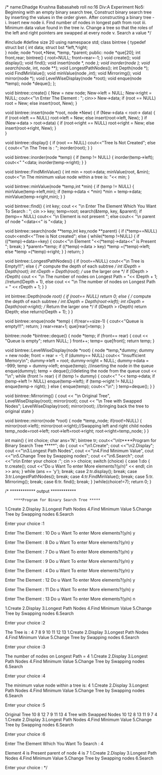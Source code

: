 /* name:Dhadge Krushna Babasaheb
roll no:16 
Div:A
Experiment No5:
Beginning with an empty binary search tree, Construct binary search tree by inserting the values in the order given. After constructing a binary tree -
i.	Insert new node
ii.	Find number of nodes in longest path from root
iii.	Minimum data value found in the tree
iv.	Change a tree so that the roles of the left and right pointers are swapped at every node
v.	Search a value */

#include<iostream>
#define size 20
using namespace std;
class bintree
{
	typedef struct bst
	{
		int data;
		struct bst *left,*right;	
	} node;
	node *root,*New, *temp, *parent;
	public:
		node *que[20];
		int front,rear;
		bintree()
		{
			root=NULL;
			front=rear=-1;
		}
		void create();
		void display();
		void find();
		void insert(node *, node *);
		void inorder(node *);
		void search(node**, int, node **);
		void LongestPathNodes();
		int Depth(node *);
		void FindMinValue();
		void minValue(node *,int*);
		void Mirrorimg();
		void mirror(node *);
		void LevelWiseDisplay(node *root);
		void enque(node *temp);
		node *deque();
};

void bintree::create()
{
New = new node;
New->left = NULL;
New->right = NULL;
cout<<"\n Enter The Element : ";
cin>> New->data;
if (root == NULL)
      root = New;
else
		insert(root, New);
}


void bintree::insert(node *root, node *New)
{
	if (New->data < root-> data)
	{
		if (root->left == NULL)
			root->left = New;
		else
			insert(root->left, New);
	}
	if (New->data > root->data)
	{
		if (root->right == NULL)
			root->right = New;
		else
			insert(root->right, New);
    }     
}

void bintree::display()
{
	if (root == NULL)
		cout<<"Tree Is Not Created";
    else
    {
    	cout<<"\n The Tree is : ";
		inorder(root);
	}
}

void bintree::inorder(node *temp)
{
	if (temp != NULL)
	{
		inorder(temp->left);
		cout<<" "<<temp->data;
		inorder(temp->right);
	}
}

void bintree::FindMinValue()
{
	int min = root->data;
	minValue(root, &min);
	cout<<"\n The minimum value node within a tree is: "<< min;
}

void bintree::minValue(node *temp,int *min)
{
	if (temp != NULL)
	{
	minValue(temp->left,min);
	if (temp->data < *min)
	*min = temp->data;
	minValue(temp->right,min);
	}
}

void bintree::find()
{
int key;
cout << "\n Enter The Element Which You Want To Search : ";
cin >> key;
temp=root;
search(&temp, key, &parent);
if (temp== NULL)
cout<< "\n Element is not present ";
else
cout<< "\n parent of node "<<temp->data<<" is "<<parent->data;
}

void bintree::search(node **temp,int key,node **parent)
{
	if (*temp==NULL)
		cout<<endl<<"Tree is Not created";
		else
		{
			while(*temp !=NULL)
			{
				if ((*temp)->data==key)
				{
					cout<<"\n Element "<<(*temp)->data<<" is Present ";
					break;
				}
				*parent=*temp;
			    if ((*temp)->data > key)
                    *temp =(*temp)->left;
                    else
                    *temp =(*temp)->right;
			}
		}
		return;
}

void bintree::LongestPathNodes()
{
if (root==NULL)
   cout<<"\n Tree is Empty!!!"; 
else
{ /* compute the depth of each subtree */
int lDepth = Depth(root);
int rDepth = Depth(root);
/* use the larger one */
if (lDepth > rDepth)
cout << "\n The number of nodes on Longest Path = "<< lDepth + 1;
//retum(IDepth + 1),
else
cout << "\n The number of nodes on Longest Path = " << rDepth + 1;
}
}

int bintree::Depth(node *root)
{
if (root== NULL)
return 0;
else
{
/* compute the depth of each subtree */
int lDepth = Depth(root->left);
int rDepth = Depth(root->right);
/* Return the larger one */
if (lDepth > rDepth)
return lDepth;
else
return(rDepth + 1);
}
}

void bintree::enque(node *temp)
{
	if(rear==size-1)
	{
		cout<<"Queue is empty!!!";
		return;
	}
	rear=rear+1;
	que[rear]=temp;
}

bintree::node *bintree::deque()
{
node *temp;
if (front== rear)
{
cout << "Queue is empty";
return NULL;
}
front++;
temp= que[front];
return temp;
}


void bintree::LevelWiseDisplay(node *root)
{
node *temp,*dummy;
dummy = new node;
front = rear = -1;
if (dummy== NULL)
cout<< "Insufficient Memory\n";
dummy->left = root;
dummy->right = NULL;
dummy->data = -999;
temp = dummy->left;
enque(temp); //inserting the node in the queue
enque(dummy);
temp = deque();//deleting the node from the queue
cout << "\n";
while (front != rear)
{
if (temp != dummy)
{
cout<<" "<< temp->data;
if (temp->left != NULL)
enque(temp->left);
if (temp->right != NULL)
enque(temp-> right);
}
else
{
	enque(temp);
	cout<<"\n";
}
temp=deque();
}
}

void bintree::Mirrorimg()
{
cout << "\n Original Tree",
LevelWiseDisplay(root);
mirror(root);
cout << "\n Tree with Swapped Nodes";
LevelWiseDisplay(root);
mirror(root); //bringing back the tree to original state
}

void bintree::mirror(node *root)
{
	node *temp_node;
	if(root!=NULL)
	{
		mirror(root->left);
		mirror(root->right);//Swapping left and right child nodes
		temp_node=root->left;
		root->left=root->right;
		root->right=temp_node;
	}
}

int main()
{
	int choice;
char ans='N';
bintree tr;
	cout<<"\n\t****Program for Binary Search Tree *****";
	do
	{
		cout <<"\n1.Create";
		cout <<"\n2.Display";
		cout <<"\n3.Longest Path Nodes",
		cout <<"\n4.Find Minimum Value",
		cout <<"\n5.Change Tree by Swapping nodes";
		cout <<"\n6.Search";
		cout <<"\n\n Enter your choice :";
		cin >> choice;
		switch (choice)
		{
			case 1:do
					{	
	       				tr.create();
						cout <<"Do u Want To enter More elements?(y/n)" << endl;
						cin >> ans;
					} while (ans == 'y');
					break;
			case 2:tr.display();
					break;
			case 3:tr.LongestPathNodes();
					break;
			case 4:tr.FindMinValue();
					break;
			case 5:tr. Mirrorimg();
					break;
			case 6:tr. find();
			break;
		}
	}while(choice!=7);
	return 0;
}

/* ************ output ************


        ****Program for Binary Search Tree *****
1.Create
2.Display
3.Longest Path Nodes
4.Find Minimum Value
5.Change Tree by Swapping nodes
6.Search

 Enter your choice :1

 Enter The Element : 10
Do u Want To enter More elements?(y/n)
y

 Enter The Element : 8
Do u Want To enter More elements?(y/n)
y

 Enter The Element : 7
Do u Want To enter More elements?(y/n)
y

 Enter The Element : 9
Do u Want To enter More elements?(y/n)
y

 Enter The Element : 4
Do u Want To enter More elements?(y/n)
y

 Enter The Element : 12
Do u Want To enter More elements?(y/n)
y

 Enter The Element : 11
Do u Want To enter More elements?(y/n)
y

 Enter The Element : 13
Do u Want To enter More elements?(y/n)
n

1.Create
2.Display
3.Longest Path Nodes
4.Find Minimum Value
5.Change Tree by Swapping nodes
6.Search

 Enter your choice :2

 The Tree is :  4 7 8 9 10 11 12 13
1.Create
2.Display
3.Longest Path Nodes
4.Find Minimum Value
5.Change Tree by Swapping nodes
6.Search

 Enter your choice :3

 The number of nodes on Longest Path = 4
1.Create
2.Display
3.Longest Path Nodes
4.Find Minimum Value
5.Change Tree by Swapping nodes
6.Search

 Enter your choice :4

 The minimum value node within a tree is: 4
1.Create
2.Display
3.Longest Path Nodes
4.Find Minimum Value
5.Change Tree by Swapping nodes
6.Search

 Enter your choice :5

 Original Tree
 10
 8 12
 7 9 11 13
 4
 Tree with Swapped Nodes
 10
 12 8
 13 11 9 7
 4
1.Create
2.Display
3.Longest Path Nodes
4.Find Minimum Value
5.Change Tree by Swapping nodes
6.Search

 Enter your choice :6

 Enter The Element Which You Want To Search : 4

 Element 4 is Present
 parent of node 4 is 7
1.Create
2.Display
3.Longest Path Nodes
4.Find Minimum Value
5.Change Tree by Swapping nodes
6.Search

 Enter your choice : */
